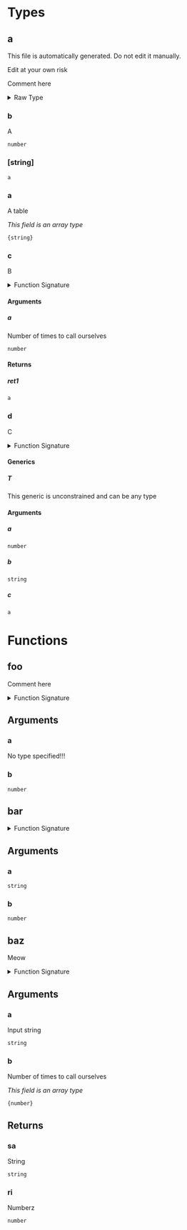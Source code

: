 # Types

## a

This file is automatically generated. Do not edit it manually.

Edit at your own risk

Comment here

<details>
<summary>Raw Type</summary>

```luau
--!strict
--- This file is automatically generated. Do not edit it manually.
--- Edit at your own risk
--Comment here
type a = {
	--- A
	b: number,

	--- B
	---
	--- @field a Number of times to call ourselves
	c: (self: a, a: number) -> a,

	[string]: a,

	--- C
	d: <T>(self: a, a: number, b: string, c: a) -> (),

	--- A table
	a: {string}
}
```

</details>

### b

A

```luau
number
```

### [string]

```luau
a
```

### a

A table

*This field is an array type*

```luau
{string}
```

### c

B



<details>
<summary>Function Signature</summary>

```luau
--- B
---
--- @field a Number of times to call ourselves
c: (self: a, a: number) -> a
```

</details>

#### Arguments

##### a

Number of times to call ourselves

```luau
number
```

#### Returns

##### ret1

```luau
a
```

### d

C

<details>
<summary>Function Signature</summary>

```luau
--- C
d: <T>(self: a, a: number, b: string, c: a) -> ()
```

</details>

#### Generics

##### T

This generic is unconstrained and can be any type

#### Arguments

##### a

```luau
number
```

##### b

```luau
string
```

##### c

```luau
a
```

# Functions

## foo

Comment here

<details>
<summary>Function Signature</summary>

```luau
--Comment here
function foo(a, b: number) end
```

</details>

## Arguments

### a

No type specified!!!

### b

```luau
number
```

## bar

<details>
<summary>Function Signature</summary>

```luau
function bar(a: string, b: number) end
```

</details>

## Arguments

### a

```luau
string
```

### b

```luau
number
```

## baz

Meow

<details>
<summary>Function Signature</summary>

```luau
-- Meow
---@field a Input string
---@field b Number of times to call ourselves
---@returns 1 sa String
---@returns 2 ri Numberz
function baz(a: string, b: {number}) -> (string, number) end
```

</details>

## Arguments

### a

Input string

```luau
string
```

### b

Number of times to call ourselves

*This field is an array type*

```luau
{number}
```

## Returns

### sa

String

```luau
string
```

### ri

Numberz

```luau
number
```

